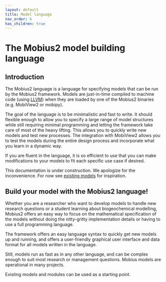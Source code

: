 ```yaml
---
layout: default
title: Model language
nav_order: 6
has_children: true
---
```


# The Mobius2 model building language

## Introduction

The Mobius2 language is a language for specifying models that can be run by the Mobius2 framework. Models are just-in-time compiled to machine code (using [LLVM](https://llvm.org/)) when they are loaded by one of the Mobius2 binaries (e.g. MobiView2 or mobipy).

The goal of the language is to be minimalistic and fast to write. It should flexible enough to allow you to specify a large range of model structures while still requiring minimal programming and letting the framework take care of most of the heavy lifting. This allows you to quickly write new models and test new processes. The integration with MobiView2 allows you to test the models during the entire design process and incorporate what you learn in a dynamic way.

If you are fluent in the language, it is so efficient to use that you can make modifications to your models to fit each specific use case if desired.

This documentation is under construction. We apologize for the inconvenience. For now see [existing models](https://github.com/NIVANorge/Mobius2/tree/main/models) for inspiration.

## Build your model with the Mobius2 language!

Whether you are a researcher who want to develop models to handle new research questions or a student learning about biogeochemical modelling, Mobius2 offers an easy way to focus on the mathematical specification of the models without doing the nitty-gritty implementation details or having to use a full programming language.

The framework offers an easy language syntax to quickly get new models up and running, and offers a user-friendly graphical user interface and data format for all models written in the language.

Still, models run as fast as in any other language, and can be complex enough to suit most research or management questions. Mobius models are operational in many projects.

Existing models and modules can be used as a starting point.